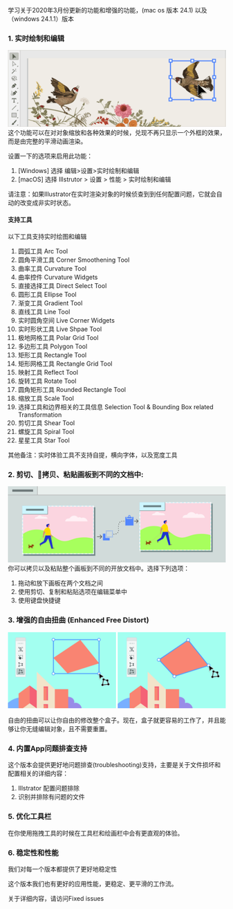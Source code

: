 学习关于2020年3月份更新的功能和增强的功能，(mac os 版本 24.1) 以及 （windows 24.1.1）版本


### 1. 实时绘制和编辑
   ![avatar](Link/2.gif)
   这个功能可以在对对象缩放和各种效果的时候，兑现不再只显示一个外框的效果，而是由完整的平滑动画渲染。
   
 设置一下的选项来启用此功能：
   1. [Windows] 选择 编辑>设置>实时绘制和编辑
   2. [macOS] 选择 Illstrutor > 设置 > 性能 > 实时绘制和编辑
   
 请注意：如果Illustrator在实时渲染对象的时候侦查到到任何配置问题，它就会自动的改变成非实时状态。

 #### 支持工具
 以下工具支持实时绘图和编辑
 1. 圆弧工具 Arc Tool
 2. 圆角平滑工具 Corner Smoothening Tool
 3. 曲率工具 Curvature Tool
 4. 曲率控件 Curvature Widgets
 5. 直接选择工具 Direct Select Tool
 6. 圆形工具 Ellipse Tool
 7. 渐变工具 Gradient Tool
 8. 直线工具 Line Tool
 9. 实时圆角空间 Live Corner Widgets
 10. 实时形状工具 Live Shpae Tool
 11. 极地网格工具 Polar Grid Tool
 12. 多边形工具 Polygon Tool
 13. 矩形工具 Rectangle Tool
 14. 矩形网格工具 Rectangle Grid Tool
 15. 映射工具 Reflect Tool
 16. 旋转工具 Rotate Tool
 17. 圆角矩形工具 Rounded Rectangle Tool
 18. 缩放工具 Scale Tool
 19. 选择工具和边界相关的工具信息 Selection Tool & Bounding Box related Transformation
 20. 剪切工具 Shear Tool
 21. 螺旋工具 Spiral Tool
 22. 星星工具 Star Tool
   
 其他备注：实时体验工具不支持自提，横向字体，以及宽度工具






### 2. 剪切、拷贝、粘贴画板到不同的文档中:
 ![avatar](Link/cut-copy-paste-artboard-3.jpg)
   你可以拷贝以及粘贴整个画板到不同的开放文档中。选择下列选项：
   1. 拖动和放下画板在两个文档之间
   2. 使用剪切、复制和粘贴选项在编辑菜单中
   3. 使用键盘快捷键



### 3. 增强的自由扭曲 (Enhanced Free Distort)
   ![avatar](Link/before-after-free-distort.jpg)
   
   自由的扭曲可以让你自由的修改整个盒子。现在，盒子就更容易的工作了，并且能够让你无缝编辑对象，且不需要重置。



### 4. 内置App问题排查支持
   这个版本会提供更好地问题排查(troubleshooting)支持，主要是关于文件损坏和配置相关的详细内容：
   1. Illstrator 配置问题排除
   2. 识别并排除有问题的文件



### 5. 优化工具栏
   在你使用拖拽工具的时候在工具栏和绘画栏中会有更直观的体验。

### 6. 稳定性和性能
   我们对每一个版本都提供了更好地稳定性
   
   这个版本我们也有更好的应用性能，更稳定、更平滑的工作流。
   
   关于详细内容，请访问Fixed issues


